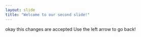 ```yaml
---
layout: slide
title: "Welcome to our second slide!"
---
```

okay this changes are accepted
Use the left arrow to go back!
